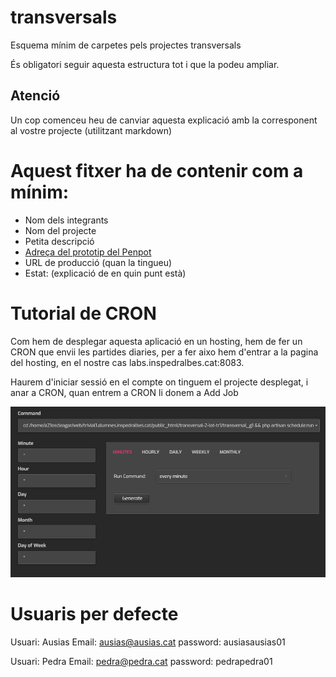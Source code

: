 # transversals
Esquema mínim de carpetes pels projectes transversals

És obligatori seguir aquesta estructura tot i que la podeu ampliar.

## Atenció
Un cop comenceu heu de canviar aquesta explicació amb la corresponent al vostre projecte (utilitzant markdown)


# Aquest fitxer ha de contenir com a mínim:
 * Nom dels integrants
 * Nom del projecte
 * Petita descripció
 * <a href="https://design.penpot.app/#/view/39eb6d3d-9932-80bd-8001-aacd5aad7481?page-id=39eb6d3d-9932-80bd-8001-aacd5aad7482&section=interactions&index=0&share-id=60409f81-bb57-80cc-8001-abdc76c5db0f">Adreça del prototip del Penpot</a>
 * URL de producció (quan la tingueu)
 * Estat: (explicació de en quin punt està)


# Tutorial de CRON

Com hem de desplegar aquesta aplicació en un hosting, hem de fer un CRON que envii les partides diaries, per a fer aixo hem d'entrar a la pagina del hosting, en el nostre cas labs.inspedralbes.cat:8083.

Haurem d'iniciar sessió en el compte on tinguem el projecte desplegat, i anar a CRON, quan entrem a CRON li donem a Add Job

![image Cron](CRON.PNG)



# Usuaris per defecte

Usuari: Ausias
Email: ausias@ausias.cat
password: ausiasausias01

Usuari: Pedra
Email: pedra@pedra.cat
password: pedrapedra01